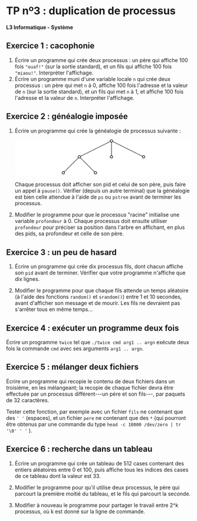 TP nº3 : duplication de processus
=================================

**L3 Informatique - Système**


Exercice 1 : cacophonie
-----------------------

1. Écrire un programme qui crée deux processus : un père qui affiche
   100 fois `"ouaf!"` (sur la sortie standard), et un fils qui affiche
   100 fois `"miaou!"`. Interpréter l'affichage.
2. Écrire un programme muni d'une variable locale `n` qui crée deux
   processus : un père qui met `n` à 0, affiche 100 fois l'adresse et
   la valeur de `n` (sur la sortie standard), et un fils qui met `n` à
   1, et affiche 100 fois l'adresse et la valeur de `n`. Interpréter
   l'affichage.


Exercice 2 : généalogie imposée
-------------------------------

1. Écrire un programme qui crée la généalogie de processus suivante :

   ![](arbre_processus.png)

   Chaque processus doit afficher son pid et celui de son père, puis
   faire un appel à `pause()`. Vérifier (depuis un autre terminal) que
   la généalogie est bien celle attendue à l'aide de `ps` ou `pstree`
   avant de terminer les processus.

2. Modifier le programme pour que le processus "racine" initialise une
   variable `profondeur` à 0. Chaque processus doit ensuite utiliser
   `profondeur` pour préciser sa position dans l'arbre en affichant,
   en plus des pids, sa profondeur et celle de son père.


Exercice 3 : un peu de hasard
-----------------------------

1. Écrire un programme qui crée dix processus fils, dont chacun affiche son
   `pid` avant de terminer. Vérifier que votre programme n'affiche que dix
   lignes.

2. Modifier le programme pour que chaque fils attende un temps
   aléatoire (à l'aide des fonctions `random()` et `srandom()`) entre
   1 et 10 secondes, avant d'afficher son message et de mourir. Les
   fils ne devraient pas s'arrêter tous en même temps...


Exercice 4 : exécuter un programme deux fois
--------------------------------------------

Écrire un programme `twice` tel que `./twice cmd arg1 .. argn` exécute
deux fois la commande `cmd` avec ses arguments `arg1 .. argn`.


Exercice 5 : mélanger deux fichiers
-----------------------------------

Écrire un programme qui recopie le contenu de deux fichiers dans un troisième,
en les mélangeant; la recopie de chaque fichier devra être effectuée par un
processus différent---un père et son fils---, par paquets de 32 caractères.

Tester cette fonction, par exemple avec un fichier `fils` ne contenant
que des `' '` (espaces), et un fichier `pere` ne contenant que des `*`
(qui pourront être obtenus par une commande du type `head -c 10000
/dev/zero | tr '\0' ' '` ).


Exercice 6 : recherche dans un tableau
--------------------------------------

1. Écrire un programme qui crée un tableau de 512 cases contenant des
   entiers aléatoires entre 0 et 100, puis affiche tous les indices
   des cases de ce tableau dont la valeur est 33.

2. Modifier le programme pour qu'il utilise deux processus, le père
   qui parcourt la première moitié du tableau, et le fils qui parcourt
   la seconde.

3. Modifier à nouveau le programme pour partager le travail entre 2^k
   processus, où k est donné sur la ligne de commande.
